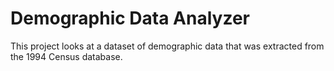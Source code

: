 # Demographic Data Analyzer

This project looks at a dataset of demographic data that was extracted from the 1994 Census database.